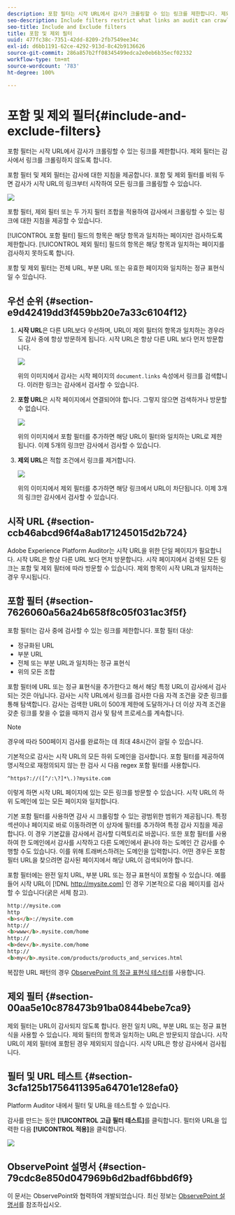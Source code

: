 ```yaml
---
description: 포함 필터는 시작 URL에서 감사가 크롤링할 수 있는 링크를 제한합니다. 제외 필터는 감사에서 링크를 크롤링하지 않도록 합니다.
seo-description: Include filters restrict what links an audit can crawl from the Starting URL. Exclude filters prevent an audit from crawling links.
seo-title: Include and Exclude filters
title: 포함 및 제외 필터
uuid: 477fc38c-7351-42dd-8209-2fb7549ee34c
exl-id: d6bb1191-62ce-4292-913d-8c42b9136626
source-git-commit: 286a857b2ff08345499edca2e0eb6b35ecf02332
workflow-type: tm+mt
source-wordcount: '783'
ht-degree: 100%

---
```


# 포함 및 제외 필터{#include-and-exclude-filters}

포함 필터는 시작 URL에서 감사가 크롤링할 수 있는 링크를 제한합니다. 제외 필터는 감사에서 링크를 크롤링하지 않도록 합니다.

<!--
Content from ObservePoint (https://help.observepoint.com/articles/2872121-include-and-exclude-filters) with their permission. Modified slightly for style and Auditor emphasis.
-->

포함 필터 및 제외 필터는 감사에 대한 지침을 제공합니다. 포함 및 제외 필터를 비워 두면 감사가 시작 URL의 링크부터 시작하여 모든 링크를 크롤링할 수 있습니다.

![](assets/filter.png)

포함 필터, 제외 필터 또는 두 가지 필터 조합을 적용하여 감사에서 크롤링할 수 있는 링크에 대한 지침을 제공할 수 있습니다.

[!UICONTROL 포함 필터] 필드의 항목은 해당 항목과 일치하는 페이지만 검사하도록 제한합니다. [!UICONTROL 제외 필터] 필드의 항목은 해당 항목과 일치하는 페이지를 검사하지 못하도록 합니다.

포함 및 제외 필터는 전체 URL, 부분 URL 또는 유효한 페이지와 일치하는 정규 표현식일 수 있습니다.

## 우선 순위 {#section-e9d42419dd3f459bb20e7a33c6104f12}

1. **시작 URL**&#x200B;은 다른 URL보다 우선하며, URL이 제외 필터의 항목과 일치하는 경우라도 감사 중에 항상 방문하게 됩니다. 시작 URL은 항상 다른 URL 보다 먼저 방문합니다.

   ![](assets/startingpage.png)

   위의 이미지에서 감사는 시작 페이지의 `document.links` 속성에서 링크를 검색합니다. 이러한 링크는 감사에서 검사할 수 있습니다.

1. **포함 URL**&#x200B;은 시작 페이지에서 연결되어야 합니다. 그렇지 않으면 검색하거나 방문할 수 없습니다.

   ![](assets/includefilter.png)

   위의 이미지에서 포함 필터를 추가하면 해당 URL이 필터와 일치하는 URL로 제한됩니다. 이제 5개의 링크만 감사에서 검사할 수 있습니다.

1. **제외 URL**&#x200B;은 적합 조건에서 링크를 제거합니다.

   ![](assets/excludefilter.png)

   위의 이미지에서 제외 필터를 추가하면 해당 링크에서 URL이 차단됩니다. 이제 3개의 링크만 감사에서 검사할 수 있습니다.

## 시작 URL {#section-ccb46abcd96f4a8ab171245015d2b724}

Adobe Experience Platform Auditor는 시작 URL을 위한 단일 페이지가 필요합니다. 시작 URL은 항상 다른 URL 보다 먼저 방문합니다. 시작 페이지에서 검색된 모든 링크는 포함 및 제외 필터에 따라 방문할 수 있습니다. 제외 항목이 시작 URL과 일치하는 경우 무시됩니다.

## 포함 필터 {#section-7626060a56a24b658f8c05f031ac3f5f}

포함 필터는 감사 중에 검사할 수 있는 링크를 제한합니다. 포함 필터 대상:

* 정규화된 URL
* 부분 URL
* 전체 또는 부분 URL과 일치하는 정규 표현식
* 위의 모든 조합

포함 필터에 URL 또는 정규 표현식을 추가한다고 해서 해당 특정 URL이 감사에서 검사되는 것은 아닙니다. 감사는 시작 URL에서 링크를 검사한 다음 자격 조건을 갖춘 링크를 통해 탐색합니다. 감사는 검색한 URL이 500개 제한에 도달하거나 더 이상 자격 조건을 갖춘 링크를 찾을 수 없을 때까지 검사 및 탐색 프로세스를 계속합니다.

>[!NOTE]
>
>경우에 따라 500페이지 검사를 완료하는 데 최대 48시간이 걸릴 수 있습니다.

기본적으로 감사는 시작 URL의 모든 하위 도메인을 검사합니다. 포함 필터를 제공하여 명시적으로 재정의되지 않는 한 검사 시 다음 regex 포함 필터를 사용합니다.

`^https?://([^/:\?]*\.)?mysite.com`

이렇게 하면 시작 URL 페이지에 있는 모든 링크를 방문할 수 있습니다. 시작 URL의 하위 도메인에 있는 모든 페이지와 일치합니다.

기본 포함 필터를 사용하면 감사 시 크롤링할 수 있는 광범위한 범위가 제공됩니다. 특정 섹션이나 페이지로 바로 이동하려면 이 상자에 필터를 추가하여 특정 감사 지침을 제공합니다. 이 경우 기본값을 감사에서 검사할 디렉토리로 바꿉니다. 또한 포함 필터를 사용하여 한 도메인에서 감사를 시작하고 다른 도메인에서 끝나야 하는 도메인 간 감사를 수행할 수도 있습니다. 이를 위해 트래버스하려는 도메인을 입력합니다. 어떤 경우든 포함 필터 URL을 찾으려면 감사된 페이지에서 해당 URL이 검색되어야 합니다.

포함 필터에는 완전 일치 URL, 부분 URL 또는 정규 표현식이 포함될 수 있습니다. 예를 들어 시작 URL이 [!DNL http://mysite.com] 인 경우 기본적으로 다음 페이지를 검사할 수 있습니다(굵은 서체 참고).

```html
http://mysite.com
http
<b>s</b>://mysite.com
http://
<b>www</b>.mysite.com/home
http://
<b>dev</b>.mysite.com/home
http://
<b>my</b>.mysite.com/products/products_and_services.html
```

복잡한 URL 패턴의 경우 [ObservePoint 의 정규 표현식 테스터](https://regex.observepoint.com/)를 사용합니다.

## 제외 필터 {#section-00aa5e10c878473b91ba0844bebe7ca9}

제외 필터는 URL이 감사되지 않도록 합니다. 완전 일치 URL, 부분 URL 또는 정규 표현식을 사용할 수 있습니다. 제외 필터의 항목과 일치하는 URL은 방문되지 않습니다. 시작 URL이 제외 필터에 포함된 경우 제외되지 않습니다. 시작 URL은 항상 감사에서 검사됩니다.

## 필터 및 URL 테스트 {#section-3cfa125b1756411395a64701e128efa0}

Platform Auditor 내에서 필터 및 URL을 테스트할 수 있습니다.

감사를 만드는 동안 **[!UICONTROL 고급 필터 테스트]**&#x200B;를 클릭합니다. 필터와 URL을 입력한 다음 **[!UICONTROL 적용]**&#x200B;을 클릭합니다.

![](assets/test-advanced-filters.png)

## ObservePoint 설명서 {#section-79cdc8e850d047969b6d2badf6bbd6f9}

이 문서는 ObservePoint와 협력하여 개발되었습니다. 최신 정보는 [ObservePoint 설명서](https://help.observepoint.com/)를 참조하십시오.
